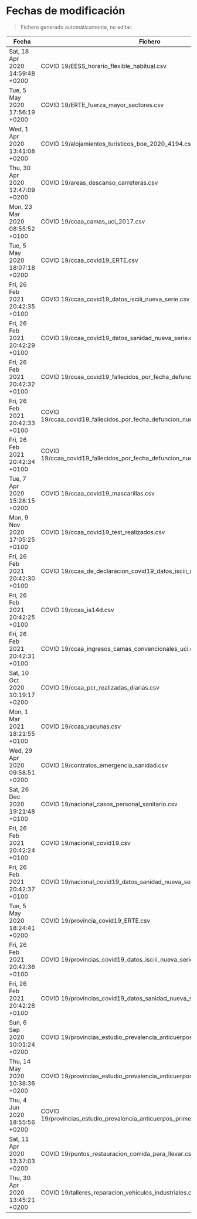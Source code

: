 # Fechas de modificación

> Fichero generado automáticamente, no editar.

| Fecha                           | Fichero                  |
|---------------------------------|--------------------------|
| Sat, 18 Apr 2020 14:59:48 +0200  | COVID 19/EESS_horario_flexible_habitual.csv |
| Tue, 5 May 2020 17:56:19 +0200  | COVID 19/ERTE_fuerza_mayor_sectores.csv |
| Wed, 1 Apr 2020 13:41:08 +0200  | COVID 19/alojamientos_turisticos_boe_2020_4194.csv |
| Thu, 30 Apr 2020 12:47:09 +0200  | COVID 19/areas_descanso_carreteras.csv |
| Mon, 23 Mar 2020 08:55:52 +0100  | COVID 19/ccaa_camas_uci_2017.csv |
| Tue, 5 May 2020 18:07:18 +0200  | COVID 19/ccaa_covid19_ERTE.csv |
| Fri, 26 Feb 2021 20:42:35 +0100  | COVID 19/ccaa_covid19_datos_isciii_nueva_serie.csv |
| Fri, 26 Feb 2021 20:42:29 +0100  | COVID 19/ccaa_covid19_datos_sanidad_nueva_serie.csv |
| Fri, 26 Feb 2021 20:42:32 +0100  | COVID 19/ccaa_covid19_fallecidos_por_fecha_defuncion_nueva_serie.csv |
| Fri, 26 Feb 2021 20:42:33 +0100  | COVID 19/ccaa_covid19_fallecidos_por_fecha_defuncion_nueva_serie_long.csv |
| Fri, 26 Feb 2021 20:42:34 +0100  | COVID 19/ccaa_covid19_fallecidos_por_fecha_defuncion_nueva_serie_original.csv |
| Tue, 7 Apr 2020 15:28:15 +0200  | COVID 19/ccaa_covid19_mascarillas.csv |
| Mon, 9 Nov 2020 17:05:25 +0100  | COVID 19/ccaa_covid19_test_realizados.csv |
| Fri, 26 Feb 2021 20:42:30 +0100  | COVID 19/ccaa_de_declaracion_covid19_datos_isciii_nueva_serie.csv |
| Fri, 26 Feb 2021 20:42:25 +0100  | COVID 19/ccaa_ia14d.csv |
| Fri, 26 Feb 2021 20:42:31 +0100  | COVID 19/ccaa_ingresos_camas_convencionales_uci.csv |
| Sat, 10 Oct 2020 10:19:17 +0200  | COVID 19/ccaa_pcr_realizadas_diarias.csv |
| Mon, 1 Mar 2021 18:21:55 +0100  | COVID 19/ccaa_vacunas.csv |
| Wed, 29 Apr 2020 09:58:51 +0200  | COVID 19/contratos_emergencia_sanidad.csv |
| Sat, 26 Dec 2020 19:21:48 +0100  | COVID 19/nacional_casos_personal_sanitario.csv |
| Fri, 26 Feb 2021 20:42:24 +0100  | COVID 19/nacional_covid19.csv |
| Fri, 26 Feb 2021 20:42:37 +0100  | COVID 19/nacional_covid19_datos_sanidad_nueva_serie_grupos_edad.csv |
| Tue, 5 May 2020 18:24:41 +0200  | COVID 19/provincia_covid19_ERTE.csv |
| Fri, 26 Feb 2021 20:42:36 +0100  | COVID 19/provincias_covid19_datos_isciii_nueva_serie.csv |
| Fri, 26 Feb 2021 20:42:28 +0100  | COVID 19/provincias_covid19_datos_sanidad_nueva_serie.csv |
| Sun, 6 Sep 2020 10:01:24 +0200  | COVID 19/provincias_estudio_prevalencia_anticuerpos_final.csv |
| Thu, 14 May 2020 10:38:36 +0200  | COVID 19/provincias_estudio_prevalencia_anticuerpos_primera_ronda.csv |
| Thu, 4 Jun 2020 18:55:56 +0200  | COVID 19/provincias_estudio_prevalencia_anticuerpos_primera_y_segunda_ronda.csv |
| Sat, 11 Apr 2020 12:37:03 +0200  | COVID 19/puntos_restauracion_comida_para_llevar.csv |
| Thu, 30 Apr 2020 13:45:21 +0200  | COVID 19/talleres_reparacion_vehiculos_industriales.csv |
